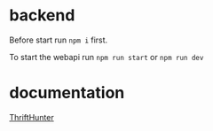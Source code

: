 # backend

Before start run ``npm i`` first.

To start the webapi run
``npm run start`` or ``npm run dev``

# documentation 

[ThriftHunter](https://thrifthunter.csproject.org)
